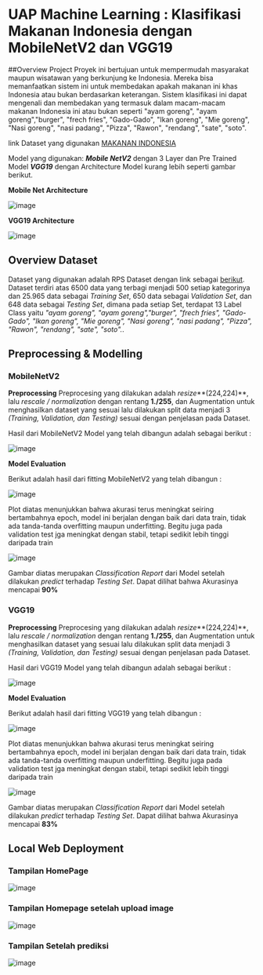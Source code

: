 # UAP Machine Learning : Klasifikasi Makanan Indonesia dengan MobileNetV2 dan VGG19

##Overview Project
Proyek ini bertujuan untuk mempermudah masyarakat maupun wisatawan yang berkunjung ke Indonesia. Mereka bisa memanfaatkan sistem ini untuk membedakan apakah makanan ini khas Indonesia atau bukan berdasarkan keterangan. Sistem klasifikasi ini dapat mengenali dan membedakan yang termasuk dalam macam-macam makanan Indonesia ini atau bukan seperti "ayam goreng", "ayam goreng","burger", "frech fries", "Gado-Gado", "Ikan goreng", "Mie goreng", "Nasi goreng", "nasi padang", "Pizza", "Rawon", "rendang", "sate", "soto".

link Dataset yang digunakan [MAKANAN INDONESIA](https://www.kaggle.com/datasets/rizkyyk/dataset-food-classification)

Model yang digunakan: ***Mobile NetV2*** dengan 3 Layer dan Pre Trained Model ***VGG19*** dengan Architecture Model kurang lebih seperti gambar berikut.

**Mobile Net Architecture** 

![image](mobilenetv2.png)

**VGG19 Architecture** 

![image](src/VGG19arc.png)

## Overview Dataset
Dataset yang digunakan adalah RPS Dataset dengan link sebagai [berikut]([https://www.kaggle.com/datasets/rizkyyk/dataset-food-classification]). Dataset terdiri atas 6500 data yang terbagi menjadi 500 setiap kategorinya dan 25.965 data sebagai *Training Set*, 650 data sebagai *Validation Set*, dan 648 data sebagai *Testing Set*, dimana pada setiap Set, terdapat 13 Label Class yaitu *"ayam goreng", "ayam goreng","burger", "frech fries", "Gado-Gado", "Ikan goreng", "Mie goreng", "Nasi goreng", "nasi padang", "Pizza", "Rawon", "rendang", "sate", "soto".*. 

## Preprocessing & Modelling

### MobileNetV2
**Preprocessing**
Preprocesing yang dilakukan adalah *resize***(224,224)**, lalu *rescale / normalization* dengan rentang **1./255**, dan Augmentation untuk menghasilkan dataset yang sesuai lalu dilakukan split data menjadi 3 *(Training, Validation, dan Testing)* sesuai dengan penjelasan pada Dataset.

Hasil dari MobileNetV2 Model yang telah dibangun adalah sebagai berikut :

![image](src/mobilesum.jpg)

**Model Evaluation**

Berikut adalah hasil dari fitting  MobileNetV2 yang telah dibangun :

![image](src/mobilenetv2hasil.png)

Plot diatas menunjukkan bahwa akurasi terus meningkat seiring bertambahnya epoch, model ini berjalan dengan baik dari data train, tidak ada tanda-tanda overfitting maupun underfitting. Begitu juga pada validation test jga meningkat dengan stabil, tetapi sedikit lebih tinggi daripada train

![image](src/Mobilenet_report.png)

Gambar diatas merupakan *Classification Report* dari Model setelah dilakukan *predict* terhadap *Testing Set*. Dapat dilihat bahwa Akurasinya mencapai **90%**

### VGG19
**Preprocessing**
Preprocesing yang dilakukan adalah *resize***(224,224)**, lalu *rescale / normalization* dengan rentang **1./255**, dan Augmentation untuk menghasilkan dataset yang sesuai lalu dilakukan split data menjadi 3 *(Training, Validation, dan Testing)* sesuai dengan penjelasan pada Dataset.

Hasil dari VGG19 Model yang telah dibangun adalah sebagai berikut :

![image](src/VGG19sum.jpg)

**Model Evaluation**

Berikut adalah hasil dari fitting  VGG19 yang telah dibangun :

![image](src/VGG19.png)

Plot diatas menunjukkan bahwa akurasi terus meningkat seiring bertambahnya epoch, model ini berjalan dengan baik dari data train, tidak ada tanda-tanda overfitting maupun underfitting. Begitu juga pada validation test jga meningkat dengan stabil, tetapi sedikit lebih tinggi daripada train

![image](src/VGG19_report.png)

Gambar diatas merupakan *Classification Report* dari Model setelah dilakukan *predict* terhadap *Testing Set*. Dapat dilihat bahwa Akurasinya mencapai **83%**

## Local Web Deployment
### Tampilan HomePage
![image](homepage_awal.png)

### Tampilan Homepage setelah upload image
![image](setelah_up.png)

### Tampilan Setelah prediksi

![image](prediksi.png)

